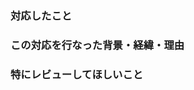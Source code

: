 ### 対応したこと
<!-- このPRで対応した内容を簡潔に記入してください -->

### この対応を行なった背景・経緯・理由
<!-- 対応に至った背景・経緯・理由があれば記入してください。後で見返した時にADRとして使用できる粒度での記入を意識すること -->

### 特にレビューしてほしいこと
<!-- なにかあれば -->

